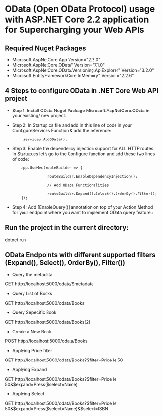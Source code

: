 # OData (Open OData Protocol) usage with ASP.NET Core 2.2 application for Supercharging your Web APIs


## Required Nuget Packages

 * Microsoft.AspNetCore.App Version="2.2.0" 
 * Microsoft.AspNetCore.OData" Version="7.1.0" 
 * Microsoft.AspNetCore.OData.Versioning.ApiExplorer" Version="3.2.0" 
 * Microsoft.EntityFrameworkCore.InMemory" Version="2.2.6"
 


## 4 Steps to configure OData in .NET Core Web API project

* Step 1: Install OData Nuget Package Microsoft.AspNetCore.OData in your existing/ new project.

* Step 2: In Startup.cs file and add in this line of code in your ConfigureServices Function & add the reference:

           services.AddOData(); 

* Step 3: Enable the dependency injection support for ALL HTTP routes. In Startup.cs let’s go to the Configure function and add these two lines of code:

          app.UseMvc(routeBuilder => {
 
                      routeBuilder.EnableDependencyInjection();
                      
                      // Add OData Functionalities
                      
                      routeBuilder.Expand().Select().OrderBy().Filter();
          });
          
* Step 4: Add [EnableQuery()] annotation on top of your Action Method for your endpoint where you want to implement OData query feature.:

## Run the project in the current directory:

dotnet run

## OData Endpoints with different supported filters (Expand(), Select(), OrderBy(), Filter())

* Query the metadata

GET http://localhost:5000/odata/$metadata

* Query List of Books

GET http://localhost:5000/odata/Books

* Query Sepecific Book

GET http://localhost:5000/odata/Books(2)

* Create a New Book

POST http://localhost:5000/odata/Books

* Applying Price filter

GET http://localhost:5000/odata/Books?$filter=Price le 50

* Applying Expand

GET http://localhost:5000/odata/Books?$filter=Price le 50&$expand=Press($select=Name)

* Applying Select

GET http://localhost:5000/odata/Books?$filter=Price le 50&$expand=Press($select=Name)&$select=ISBN



